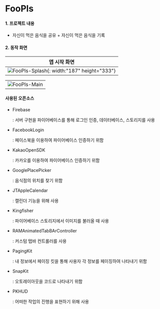 # FooPls

#### 1. 프로젝트 내용

- 자신이 먹은 음식을 공유 + 자신이 먹은 음식을 기록



#### 2. 동작 화면

|                 앱 시작 화면                  |
| :--------------------------------------: |
| ![FooPls-Splash](https://github.com/toffler00/FooPls/blob/master/Resources/FooPls-Splash.gif){: width:"187" height="333"} |



|                                          |
| :--------------------------------------: |
| ![FooPls-Main](https://github.com/toffler00/FooPls/blob/master/Resources/FooPls-Main.gif) |



#### 사용된 오픈소스

- Firebase

  : 서버 구현을 파이어베이스를 통해 로그인 인증, 데이터베이스, 스토리지를 사용

- FacebookLogin

  : 페이스북을 이용하여 파이어베이스 인증하기 위함

- KakaoOpenSDK

  : 카카오를 이용하여 파이어베이스 인증하기 위함

- GooglePlacePicker

  : 음식점의 위치를 찾기 위함

- JTAppleCalendar

  : 캘린더 기능을 위해 사용

- Kingfisher

  : 파이어베이스 스토리지에서 이미지를 불러올 때 사용

- RAMAnimatedTabBArController

  : 커스텀 탭바 컨트롤러를 사용

- PagingKit

  : 내 정보에서 페이징 킷을 통해 사용자 각 정보를 페이징하여 나타내기 위함

- SnapKit

  : 오토레이아웃을 코드로 나타내기 위함

- PKHUD

  : 어떠한 작업의 진행을 표현하기 위해 사용

